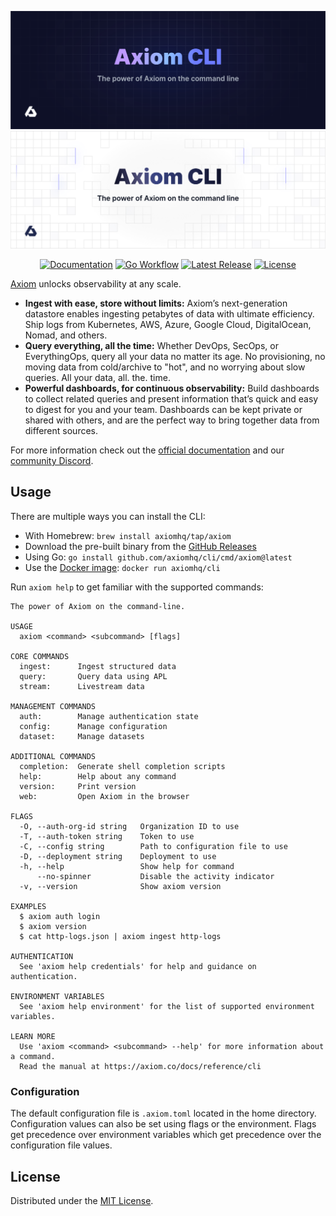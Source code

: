 ![cli: The power of Axiom on the command line](.github/images/banner-dark.svg#gh-dark-mode-only)
![cli: The power of Axiom on the command line](.github/images/banner-light.svg#gh-light-mode-only)

<div align="center">

[![Documentation][docs_badge]][docs]
[![Go Workflow][workflow_badge]][workflow]
[![Latest Release][release_badge]][release]
[![License][license_badge]][license]

</div>

[Axiom](https://axiom.co) unlocks observability at any scale.

- **Ingest with ease, store without limits:** Axiom’s next-generation datastore
  enables ingesting petabytes of data with ultimate efficiency. Ship logs from
  Kubernetes, AWS, Azure, Google Cloud, DigitalOcean, Nomad, and others.
- **Query everything, all the time:** Whether DevOps, SecOps, or EverythingOps,
  query all your data no matter its age. No provisioning, no moving data from
  cold/archive to "hot", and no worrying about slow queries. All your data, all.
  the. time.
- **Powerful dashboards, for continuous observability:** Build dashboards to
  collect related queries and present information that’s quick and easy to
  digest for you and your team. Dashboards can be kept private or shared with
  others, and are the perfect way to bring together data from different sources.

For more information check out the
[official documentation](https://axiom.co/docs) and our
[community Discord](https://axiom.co/discord).

## Usage

There are multiple ways you can install the CLI:

- With Homebrew: `brew install axiomhq/tap/axiom`
- Download the pre-built binary from the
  [GitHub Releases](https://github.com/axiomhq/cli/releases/latest)
- Using Go: `go install github.com/axiomhq/cli/cmd/axiom@latest`
- Use the [Docker image](https://hub.docker.com/r/axiomhq/cli): `docker run axiomhq/cli`

Run `axiom help` to get familiar with the supported commands:

```shell
The power of Axiom on the command-line.

USAGE
  axiom <command> <subcommand> [flags]

CORE COMMANDS
  ingest:      Ingest structured data
  query:       Query data using APL
  stream:      Livestream data

MANAGEMENT COMMANDS
  auth:        Manage authentication state
  config:      Manage configuration
  dataset:     Manage datasets

ADDITIONAL COMMANDS
  completion:  Generate shell completion scripts
  help:        Help about any command
  version:     Print version
  web:         Open Axiom in the browser

FLAGS
  -O, --auth-org-id string   Organization ID to use
  -T, --auth-token string    Token to use
  -C, --config string        Path to configuration file to use
  -D, --deployment string    Deployment to use
  -h, --help                 Show help for command
      --no-spinner           Disable the activity indicator
  -v, --version              Show axiom version

EXAMPLES
  $ axiom auth login
  $ axiom version
  $ cat http-logs.json | axiom ingest http-logs

AUTHENTICATION
  See 'axiom help credentials' for help and guidance on authentication.

ENVIRONMENT VARIABLES
  See 'axiom help environment' for the list of supported environment variables.

LEARN MORE
  Use 'axiom <command> <subcommand> --help' for more information about a command.
  Read the manual at https://axiom.co/docs/reference/cli
```

### Configuration

The default configuration file is `.axiom.toml` located in the home directory.
Configuration values can also be set using flags or the environment. Flags get
precedence over environment variables which get precedence over the
configuration file values.

## License

Distributed under the [MIT License](./LICENSE).

<!-- Badges -->

[docs]: https://docs.axiom.co
[docs_badge]: https://img.shields.io/badge/docs-reference-blue.svg
[workflow]: https://github.com/axiomhq/cli/actions/workflows/push.yaml
[workflow_badge]: https://img.shields.io/github/actions/workflow/status/axiomhq/cli/push.yaml?branch=main&ghcache=unused
[release]: https://github.com/axiomhq/cli/releases/latest
[release_badge]: https://img.shields.io/github/release/axiomhq/cli.svg
[license]: https://opensource.org/licenses/MIT
[license_badge]: https://img.shields.io/github/license/axiomhq/cli.svg?color=blue
